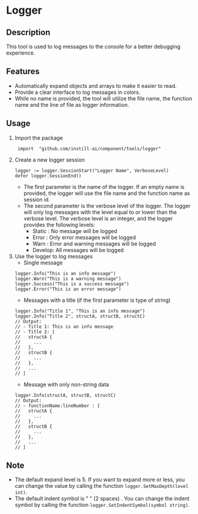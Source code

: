 # Logger

## Description

This tool is used to log messages to the console for a better debugging experience.

## Features
 - Automatically expand objects and arrays to make it easier to read.
 - Provide a clear interface to log messages in colors.
 - While no name is provided, the tool will utilize the file name, the function name and the line of file as logger information.

## Usage

1. Import the package
   ```golang
    import 	"github.com/instill-ai/component/tools/logger"
   ```
2. Create a new logger session
   ```golang
   logger := logger.SessionStart("Logger Name", VerboseLevel)
   defer logger.SessionEnd()
   ```
    - The first parameter is the name of the logger. If an empty name is provided, the logger will use the file name and the function name as session id.
    - The second parameter is the verbose level of the logger. The logger will only log messages with the level equal to or lower than the verbose level. The verbose level is an integer, and the logger provides the following levels:
        - Static : No message will be logged
        - Error  : Only error messages will be logged
        - Warn   : Error and warning messages will be logged
        - Develop: All messages will be logged
3. Use the logger to log messages
    - Single message
    ```golang
    logger.Info("This is an info message")
    logger.Warn("This is a warning message")
    logger.Success("This is a success message")
    logger.Error("This is an error message")
    ```
    - Messages with a title (if the first parameter is type of string)
    ```golang
    logger.Info("Title 1", "This is an info message")
    logger.Info("Title 2", structA, structB, structC)
    // Output:
    // - Title 1: This is an info message
    // - Title 2: [
    //   structA {
    //     ...
    //   },
    //   structB {
    //     ...
    //   },
    //   ...
    // ]
    ```
    - Message with only non-string data
    ```golang
    logger.Info(structA, structB, structC)
    // Output:
    // - functionName:lineNumber : [
    //   structA {
    //     ...
    //   },
    //   structB {
    //     ...
    //   },
    //   ...
    // ]
    ```

## Note
- The default expand level is 5. If you want to expand more or less, you can change the value by calling the function `logger.SetMaxDepth(level int)`.
- The default indent symbol is "  " (2 spaces) . You can change the indent symbol by calling the function `logger.SetIndentSymbol(symbol string)`.
